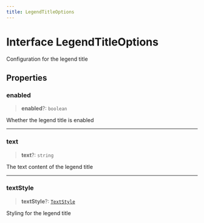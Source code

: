```yaml
---
title: LegendTitleOptions
---
```


# Interface LegendTitleOptions

Configuration for the legend title

## Properties

### enabled

> **enabled**?: `boolean`

Whether the legend title is enabled

***

### text

> **text**?: `string`

The text content of the legend title

***

### textStyle

> **textStyle**?: [`TextStyle`](../type-aliases/type-alias.TextStyle.md)

Styling for the legend title
